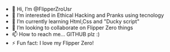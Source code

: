 - 👋 Hi, I’m @FlipperZroUsr
- 👀 I’m interested in Ethical Hacking and Pranks using tecnology 
- 🌱 I’m currently learning Html,Css and "Ducky script"
- 💞️ I’m looking to collaborate on Flipper Zero things
- 📫 How to reach me... GITHUB plz :)
- ⚡ Fun fact: I love my Flipper Zero!

<!---
FlipperZroUsr/FlipperZroUsr is a ✨ special ✨ repository because its `README.md` (this file) appears on your GitHub profile.
You can click the Preview link to take a look at your changes.
--->
